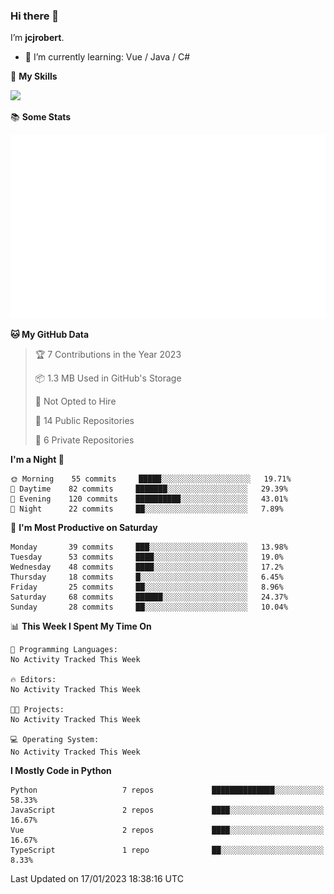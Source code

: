 ### Hi there 👋

I’m **jcjrobert**.

- 🌱 I’m currently learning: Vue / Java / C#

🌟 **My Skills**

![](https://img.shields.io/badge/-Python-3e74a2?style=flat-square&logo=Python&logoColor=fff)

📚 **Some Stats**

![](https://github.com/jcjrobert/github-stats/blob/master/generated/overview.svg)

<!--START_SECTION:waka-->
**🐱 My GitHub Data** 

> 🏆 7 Contributions in the Year 2023
 > 
> 📦 1.3 MB Used in GitHub's Storage 
 > 
> 🚫 Not Opted to Hire
 > 
> 📜 14 Public Repositories 
 > 
> 🔑 6 Private Repositories  
 > 
**I'm a Night 🦉** 

```text
🌞 Morning    55 commits     █████░░░░░░░░░░░░░░░░░░░░   19.71% 
🌆 Daytime    82 commits     ███████░░░░░░░░░░░░░░░░░░   29.39% 
🌃 Evening    120 commits    ██████████░░░░░░░░░░░░░░░   43.01% 
🌙 Night      22 commits     ██░░░░░░░░░░░░░░░░░░░░░░░   7.89%

```
📅 **I'm Most Productive on Saturday** 

```text
Monday       39 commits     ███░░░░░░░░░░░░░░░░░░░░░░   13.98% 
Tuesday      53 commits     ████░░░░░░░░░░░░░░░░░░░░░   19.0% 
Wednesday    48 commits     ████░░░░░░░░░░░░░░░░░░░░░   17.2% 
Thursday     18 commits     █░░░░░░░░░░░░░░░░░░░░░░░░   6.45% 
Friday       25 commits     ██░░░░░░░░░░░░░░░░░░░░░░░   8.96% 
Saturday     68 commits     ██████░░░░░░░░░░░░░░░░░░░   24.37% 
Sunday       28 commits     ██░░░░░░░░░░░░░░░░░░░░░░░   10.04%

```


📊 **This Week I Spent My Time On** 

```text
💬 Programming Languages: 
No Activity Tracked This Week

🔥 Editors: 
No Activity Tracked This Week

🐱‍💻 Projects: 
No Activity Tracked This Week

💻 Operating System: 
No Activity Tracked This Week

```

**I Mostly Code in Python** 

```text
Python                   7 repos             ██████████████░░░░░░░░░░░   58.33% 
JavaScript               2 repos             ████░░░░░░░░░░░░░░░░░░░░░   16.67% 
Vue                      2 repos             ████░░░░░░░░░░░░░░░░░░░░░   16.67% 
TypeScript               1 repo              ██░░░░░░░░░░░░░░░░░░░░░░░   8.33%

```



 Last Updated on 17/01/2023 18:38:16 UTC
<!--END_SECTION:waka-->
